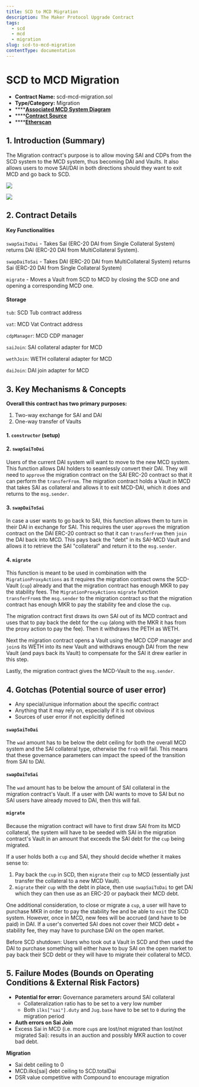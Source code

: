 ```yaml
---
title: SCD to MCD Migration
description: The Maker Protocol Upgrade Contract
tags:
  - scd
  - mcd
  - migration
slug: scd-to-mcd-migration
contentType: documentation
---
```


# SCD to MCD Migration

- **Contract Name:** scd-mcd-migration.sol
- **Type/Category:** Migration
- \*\*\*\*[**Associated MCD System Diagram**](https://github.com/makerdao/dss/wiki#system-architecture)
- \*\*\*\*[**Contract Source**](https://github.com/makerdao/scd-mcd-migration/blob/master/src/ScdMcdMigration.sol)
- \*\*\*\*[**Etherscan**](https://etherscan.io/address/0xc73e0383f3aff3215e6f04b0331d58cecf0ab849)

## 1. Introduction \(Summary\)

The Migration contract's purpose is to allow moving SAI and CDPs from the SCD system to the MCD system, thus becoming DAI and Vaults. It also allows users to move SAI/DAI in both directions should they want to exit MCD and go back to SCD.

![](../.gitbook/assets/scd-mcd.png)

![](../.gitbook/assets/scd-mcd2%20%281%29.png)

## 2. Contract Details

#### Key Functionalities

`swapSaiToDai` - Takes Sai \(ERC-20 DAI from Single Collateral System\) returns DAI \(ERC-20 DAI from MultiCollateral System\).

`swapDaiToSai` - Takes DAI \(ERC-20 DAI from MultiCollateral System\) returns Sai \(ERC-20 DAI from Single Collateral System\)

`migrate` - Moves a Vault from SCD to MCD by closing the SCD one and opening a corresponding MCD one.

#### Storage

`tub`: SCD Tub contract address

`vat`: MCD Vat Contract address

`cdpManager`: MCD CDP manager

`saiJoin`: SAI collateral adapter for MCD

`wethJoin`: WETH collateral adapter for MCD

`daiJoin`: DAI join adapter for MCD

## 3. Key Mechanisms & Concepts

**Overall this contract has two primary purposes:**

1. Two-way exchange for SAI and DAI
2. One-way transfer of Vaults

#### 1. `constructor` \(setup\)

#### 2. `swapSaiToDai`

Users of the current DAI system will want to move to the new MCD system. This function allows DAI holders to seamlessly convert their DAI. They will need to `approve` the migration contract on the SAI ERC-20 contract so that it can perform the `transferFrom`. The migration contract holds a Vault in MCD that takes SAI as collateral and allows it to exit MCD-DAI, which it does and returns to the `msg.sender`.

#### 3. `swapDaiToSai`

In case a user wants to go back to SAI, this function allows them to turn in their DAI in exchange for SAI. This requires the user `approve`s the migration contract on the DAI ERC-20 contract so that it can `transferFrom` then `join` the DAI back into MCD. This pays back the "debt" in its SAI-MCD Vault and allows it to retrieve the SAI "collateral" and return it to the `msg.sender`.

#### 4. `migrate`

This function is meant to be used in combination with the `MigrationProxyActions` as it requires the migration contract owns the SCD-Vault \(`cup`\) already and that the migration contract has enough MKR to pay the stability fees. The `MigrationProxyActions` `migrate` function `transferFrom`s the `msg.sender` to the migration contract so that the migration contract has enough MKR to pay the stability fee and close the `cup`.

The migration contract first draws its own SAI out of its MCD contract and uses that to pay back the debt for the `cup` \(along with the MKR it has from the proxy action to pay the fee\). Then it withdraws the PETH as WETH.

Next the migration contract opens a Vault using the MCD CDP manager and `join`s its WETH into its new Vault and withdraws enough DAI from the new Vault \(and pays back its Vault\) to compensate for the SAI it drew earlier in this step.

Lastly, the migration contract gives the MCD-Vault to the `msg.sender`.

## 4. Gotchas \(Potential source of user error\)

- Any special/unique information about the specific contract
- Anything that it may rely on, especially if it is not obvious
- Sources of user error if not explicitly defined

#### `swapSaiToDai`

The `wad` amount has to be below the debt ceiling for both the overall MCD system and the SAI collateral type, otherwise the `frob` will fail. This means that these governance parameters can impact the speed of the transition from SAI to DAI.

#### `swapDaiToSai`

The `wad` amount has to be below the amount of SAI collateral in the migration contract's Vault. If a user with DAI wants to move to SAI but no SAI users have already moved to DAI, then this will fail.

#### `migrate`

Because the migration contract will have to first draw SAI from its MCD collateral, the system will have to be seeded with SAI in the migration contract's Vault in an amount that exceeds the SAI debt for the `cup` being migrated.

If a user holds both a `cup` and SAI, they should decide whether it makes sense to:

1. Pay back the `cup` in SCD, then `migrate` their `cup` to MCD \(essentially just transfer the collateral to a new MCD Vault\).
2. `migrate` their `cup` with the debt in place, then use `swapSaiToDai` to get DAI which they can then use as an ERC-20 or payback their MCD debt.

One additional consideration, to close or migrate a `cup`, a user will have to purchase MKR in order to pay the stability fee and be able to `exit` the SCD system. However, once in MCD, new fees will be accrued \(and have to be paid\) in DAI. If a user's converted SAI does not cover their MCD debt + stability fee, they may have to purchase DAI on the open market.

Before SCD shutdown: Users who took out a Vault in SCD and then used the DAI to purchase something will either have to buy SAI on the open market to pay back their SCD debt or they will have to migrate their collateral to MCD.

## 5. Failure Modes \(Bounds on Operating Conditions & External Risk Factors\)

- **Potential for error:** Governance parameters around SAI collateral
  - Collateralization ratio has to be set to a very low number
  - Both `ilks["sai"].duty` and `Jug.base` have to be set to `0` during the migration period
- **Auth errors on Sai Join**
- Excess Sai in MCD \(i.e. more `cup`s are lost/not migrated than lost/not migrated Sai\): results in an auction and possibly MKR auction to cover bad debt.

**Migration**

- Sai debt ceiling to 0
- MCD.ilks\[sai\] debt ceiling to SCD.totalDai
- DSR value competitive with Compound to encourage migration
